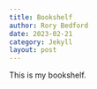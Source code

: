```yaml
---
title: Bookshelf
author: Rory Bedford
date: 2023-02-21
category: Jekyll
layout: post
---
```


This is my bookshelf.
